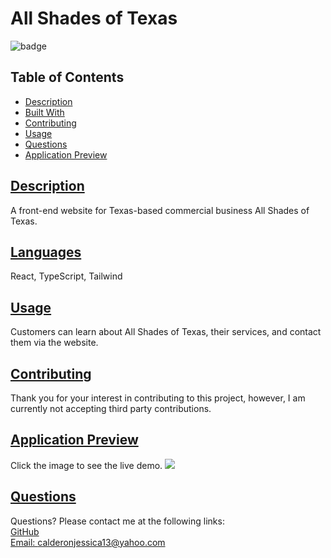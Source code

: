 # All Shades of Texas

![badge](https://img.shields.io/badge/Made%20with%20%E2%99%A5%20by%20-Jessica%20E.%20Calderon-blueviolet)

## Table of Contents

* [Description](#description)
* [Built With](#languages)
* [Contributing](#contributing)
* [Usage](#usage)
* [Questions](#questions)
* [Application Preview](#application-preview)

## [Description](#table-of-contents)

A front-end website for Texas-based commercial business All Shades of Texas.

## [Languages](#table-of-contents)

React, TypeScript, Tailwind

## [Usage](#table-of-contents)

Customers can learn about All Shades of Texas, their services, and contact them via the website.

## [Contributing](#table-of-contents)

Thank you for your interest in contributing to this project, however, I am currently not accepting third party contributions.

## [Application Preview](#table-of-contents)

Click the image to see the live demo.
<a href='https://www.allshadesoftexas.net' alt='preview'><img src='./assets/img/index.png'></a>

## [Questions](#table-of-contents)

Questions? Please contact me at the following links: <br>
[GitHub](https://github.com/jessica-calderon) <br>
[Email: calderonjessica13@yahoo.com](mailto:calderonjessica13@yahoo.com)
